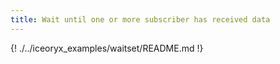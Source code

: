 ```yaml
---
title: Wait until one or more subscriber has received data
---
```

{! ./../iceoryx_examples/waitset/README.md !}
